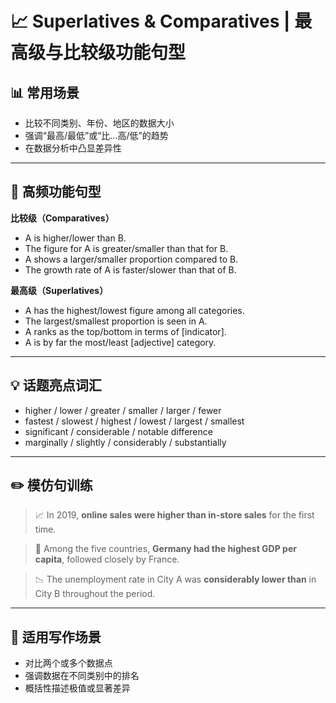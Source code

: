 # 📈 Superlatives & Comparatives | 最高级与比较级功能句型

## 📊 常用场景

- 比较不同类别、年份、地区的数据大小
- 强调“最高/最低”或“比...高/低”的趋势
- 在数据分析中凸显差异性

---

## 🔁 高频功能句型

**比较级（Comparatives）**  
- A is higher/lower than B.  
- The figure for A is greater/smaller than that for B.  
- A shows a larger/smaller proportion compared to B.  
- The growth rate of A is faster/slower than that of B.

**最高级（Superlatives）**  
- A has the highest/lowest figure among all categories.  
- The largest/smallest proportion is seen in A.  
- A ranks as the top/bottom in terms of [indicator].  
- A is by far the most/least [adjective] category.

---

## 💡 话题亮点词汇

- higher / lower / greater / smaller / larger / fewer  
- fastest / slowest / highest / lowest / largest / smallest  
- significant / considerable / notable difference  
- marginally / slightly / considerably / substantially  

---

## ✏️ 模仿句训练

> 📈 In 2019, **online sales were higher than in-store sales** for the first time.  

> 🥇 Among the five countries, **Germany had the highest GDP per capita**, followed closely by France.  

> 📉 The unemployment rate in City A was **considerably lower than** in City B throughout the period.

---

## 🧭 适用写作场景

- 对比两个或多个数据点
- 强调数据在不同类别中的排名
- 概括性描述极值或显著差异
